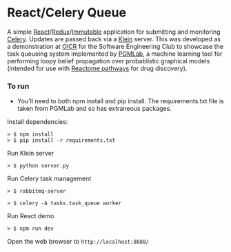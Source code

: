 # React/Celery Queue
A simple [React](https://facebook.github.io/react/)/[Redux](https://github.com/reactjs/redux)/[Immutable](https://facebook.github.io/immutable-js/) application for submitting and monitoring [Celery](http://www.celeryproject.org/). Updates are passed back via a [Klein](https://github.com/twisted/klein) server.
This was developed as a demonstration at [OICR](http://oicr.on.ca/) for the Software Engineering Club to showcase the task queueing system implemented by [PGMLab](https://github.com/OICR/PGMLab), a machine learning tool for performing loopy belief propagation over probablistic graphical models (intended for use with [Reactome pathways](http://www.reactome.org/) for drug discovery).

### To run

* You'll need to both npm install and pip install. The requirements.txt file is taken from PGMLab and so has extraneous
packages.


Install dependencies:
```
> $ npm install
> $ pip install -r requirements.txt
```

Run Klein server
```
> $ python server.py
```

Run Celery task management
```
> $ rabbitmq-server
```
```
> $ celery -A tasks.task_queue worker
```

Run React demo
```
> $ npm run dev
```

Open the web browser to `http://localhost:8888/`
